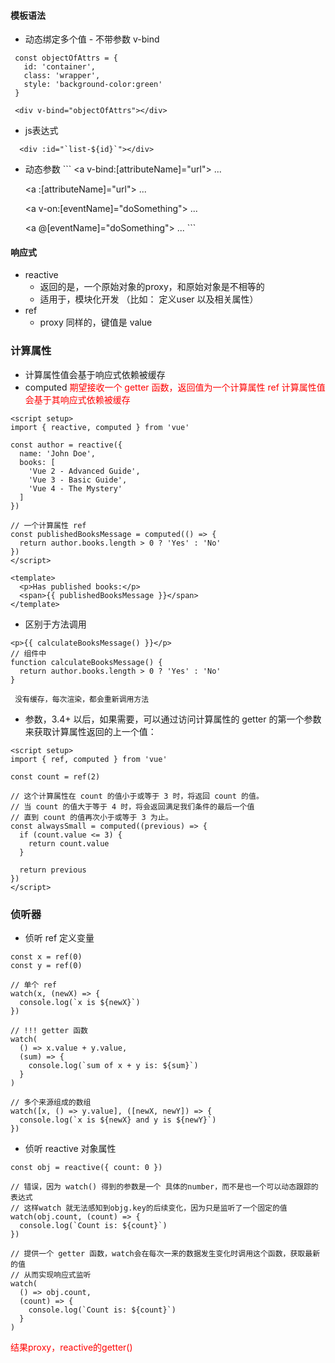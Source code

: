 #### 模板语法
  - 动态绑定多个值 - 不带参数 v-bind
   ```
    const objectOfAttrs = {
      id: 'container',
      class: 'wrapper',
      style: 'background-color:green'
    }

    <div v-bind="objectOfAttrs"></div>
   ``` 

  - js表达式
   ```
     <div :id="`list-${id}`"></div> 
   ```

  -  动态参数
    ```
    <!--
    注意，参数表达式有一些约束，
    参见下面“动态参数值的限制”与“动态参数语法的限制”章节的解释
    -->
      <a v-bind:[attributeName]="url"> ... </a>

      <!-- 简写 -->
      <a :[attributeName]="url"> ... </a>

      <a v-on:[eventName]="doSomething"> ... </a>

      <!-- 简写 -->
      <a @[eventName]="doSomething"> ... </a>
    ```


#### 响应式
  - reactive 
    - 返回的是，一个原始对象的proxy，和原始对象是不相等的
    - 适用于，模块化开发 （比如： 定义user 以及相关属性）
  - ref
    - proxy 同样的，键值是 value

### 计算属性
  - 计算属性值会基于响应式依赖被缓存
  - computed <span style="color:red">期望接收一个 getter 函数，返回值为一个计算属性 ref</span>
             <span style="color:red">计算属性值会基于其响应式依赖被缓存</span>
    
  ```
  <script setup>
  import { reactive, computed } from 'vue'

  const author = reactive({
    name: 'John Doe',
    books: [
      'Vue 2 - Advanced Guide',
      'Vue 3 - Basic Guide',
      'Vue 4 - The Mystery'
    ]
  })

  // 一个计算属性 ref
  const publishedBooksMessage = computed(() => {
    return author.books.length > 0 ? 'Yes' : 'No'
  })
  </script>

  <template>
    <p>Has published books:</p>
    <span>{{ publishedBooksMessage }}</span>
  </template>
  ```

  - 区别于方法调用
  ```
  <p>{{ calculateBooksMessage() }}</p>
  // 组件中
  function calculateBooksMessage() {
    return author.books.length > 0 ? 'Yes' : 'No'
  }
  ```

     没有缓存，每次渲染，都会重新调用方法

  - 参数，3.4+ 以后，如果需要，可以通过访问计算属性的 getter 的第一个参数来获取计算属性返回的上一个值：
  ```
  <script setup>
  import { ref, computed } from 'vue'

  const count = ref(2)

  // 这个计算属性在 count 的值小于或等于 3 时，将返回 count 的值。
  // 当 count 的值大于等于 4 时，将会返回满足我们条件的最后一个值
  // 直到 count 的值再次小于或等于 3 为止。
  const alwaysSmall = computed((previous) => {
    if (count.value <= 3) {
      return count.value
    }

    return previous
  })
  </script>
  ```

### 侦听器
  - 侦听 ref 定义变量
  ```
  const x = ref(0)
  const y = ref(0)

  // 单个 ref
  watch(x, (newX) => {
    console.log(`x is ${newX}`)
  })

  // !!! getter 函数 
  watch(
    () => x.value + y.value,
    (sum) => {
      console.log(`sum of x + y is: ${sum}`)
    }
  )

  // 多个来源组成的数组
  watch([x, () => y.value], ([newX, newY]) => {
    console.log(`x is ${newX} and y is ${newY}`)
  })
  ```

- 侦听 reactive 对象属性
```
const obj = reactive({ count: 0 })

// 错误，因为 watch() 得到的参数是一个 具体的number，而不是也一个可以动态跟踪的表达式
// 这样watch 就无法感知到objg.key的后续变化，因为只是监听了一个固定的值
watch(obj.count, (count) => {
  console.log(`Count is: ${count}`)
})

// 提供一个 getter 函数，watch会在每次一来的数据发生变化时调用这个函数，获取最新的值
// 从而实现响应式监听
watch(
  () => obj.count,
  (count) => {
    console.log(`Count is: ${count}`)
  }
)
```
<span style="color: red">结果proxy，reactive的getter() </span>  